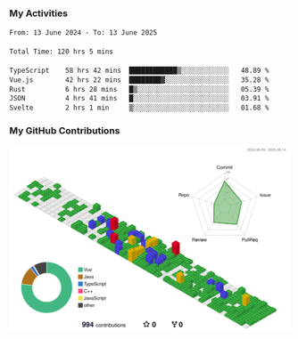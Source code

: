 ### My Activities

<!--START_SECTION:waka-->

```txt
From: 13 June 2024 - To: 13 June 2025

Total Time: 120 hrs 5 mins

TypeScript    58 hrs 42 mins  ████████████▒░░░░░░░░░░░░   48.89 %
Vue.js        42 hrs 22 mins  ████████▓░░░░░░░░░░░░░░░░   35.28 %
Rust          6 hrs 28 mins   █▒░░░░░░░░░░░░░░░░░░░░░░░   05.39 %
JSON          4 hrs 41 mins   █░░░░░░░░░░░░░░░░░░░░░░░░   03.91 %
Svelte        2 hrs 1 min     ▒░░░░░░░░░░░░░░░░░░░░░░░░   01.68 %
```

<!--END_SECTION:waka-->

### My GitHub Contributions

![](./profile-3d-contrib/profile-gitblock.svg)
